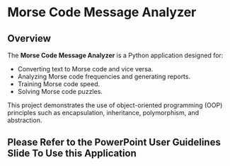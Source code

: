 # Morse Code Message Analyzer

## Overview
The **Morse Code Message Analyzer** is a Python application designed for:
- Converting text to Morse code and vice versa.
- Analyzing Morse code frequencies and generating reports.
- Training Morse code speed.
- Solving Morse code puzzles.

This project demonstrates the use of object-oriented programming (OOP) principles such as encapsulation, inheritance, polymorphism, and abstraction.

## Please Refer to the PowerPoint User Guidelines Slide To Use this Application

